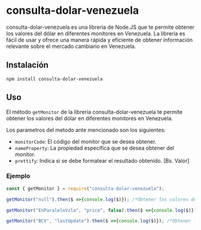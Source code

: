 # consulta-dolar-venezuela
consulta-dolar-venezuela es una librería de Node.JS que te permite obtener los valores del dólar en diferentes monitores en Venezuela. La librería es fácil de usar y ofrece una manera rápida y eficiente de obtener información relevante sobre el mercado cambiario en Venezuela.

## Instalación
```
npm install consulta-dolar-venezuela
```

## Uso
El método `getMonitor` de la librería consulta-dolar-venezuela te permite obtener los valores del dólar en diferentes monitores en Venezuela.

Los parametros del metodo ante mencionado son los siguientes:

- `monitorCode`: El código del monitor que se desea obtener.
- `nameProperty`: La propiedad específica que se desea obtener del monitor.
- `prettify`: Indica si se debe formatear el resultado obtenido. [Bs. Valor]

### Ejemplo
```javascript
const { getMonitor } = require("consulta-dolar-venezuela");

getMonitor("null").then($ =>{console.log($)}); /*Obtener los valores de todos los monitores*/

getMonitor("EnParaleloVzla", "price", false).then($ =>{console.log($)}); /*Obtener el valor del dólar en EnParaleloVzla*/

getMonitor("BCV", "lastUpdate").then($ =>{console.log($)}); /*Obtener la ultima actualizacion del dólar en BCV*/
```